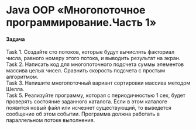 # Java OOP «Многопоточное программирование.Часть 1»

#### Задача

Task 1. Создайте сто потоков, которые будут вычислять факториал числа, равного номеру этого потока, и выводить результат на экран.  
Task 2. Написать код для многопоточного подсчета суммы элементов массива целых чисел. Сравнить скорость подсчета с простым алгоритмом.  
Task 3. Напишите многопоточный вариант сортировки массива методом Шелла.  
Task 5. Реализуйте программу, которая с периодичностью 1 сек, будет проверять состояние заданного каталога. Если в этом каталоге появится новый файл или исчезнет существующий, то выведется сообщение об этом событии. Программа должна работать в параллельном потоке выполнения.  
